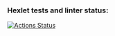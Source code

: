 ### Hexlet tests and linter status:
[![Actions Status](https://github.com/zagarskih/frontend-project-12/actions/workflows/hexlet-check.yml/badge.svg)](https://github.com/zagarskih/frontend-project-12/actions)